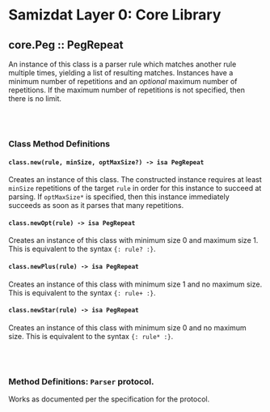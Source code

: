 Samizdat Layer 0: Core Library
==============================

core.Peg :: PegRepeat
---------------------

An instance of this class is a parser rule which matches another rule
multiple times, yielding a list of resulting matches. Instances have a
minimum number of repetitions and an *optional* maximum number of repetitions.
If the maximum number of repetitions is not specified, then there is no
limit.


<br><br>
### Class Method Definitions

#### `class.new(rule, minSize, optMaxSize?) -> isa PegRepeat`

Creates an instance of this class. The constructed instance requires at
least `minSize` repetitions of the target `rule` in order for this instance
to succeed at parsing. If `optMaxSize*` is specified, then this instance
immediately succeeds as soon as it parses that many repetitions.

#### `class.newOpt(rule) -> isa PegRepeat`

Creates an instance of this class with minimum size 0 and maximum size 1.
This is equivalent to the syntax `{: rule? :}`.

#### `class.newPlus(rule) -> isa PegRepeat`

Creates an instance of this class with minimum size 1 and no maximum size.
This is equivalent to the syntax `{: rule+ :}`.

#### `class.newStar(rule) -> isa PegRepeat`

Creates an instance of this class with minimum size 0 and no maximum size.
This is equivalent to the syntax `{: rule* :}`.

<br><br>
### Method Definitions: `Parser` protocol.

Works as documented per the specification for the protocol.
